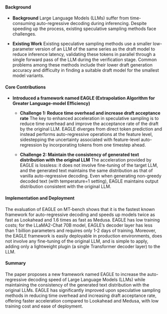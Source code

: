 #### Background
- **Background**
Large Language Models (LLMs) suffer from time-consuming auto-regressive decoding during inferencing. Despite speeding up the process, existing speculative sampling methods face challenges.

- **Existing Work**
Existing speculative sampling methods use a smaller low-parameter version of an LLM of the same series as the draft model to reduce inference latency, validating these tokens in parallel through a single forward pass of the LLM during the verification stage. Common problems among these methods include their lower draft generation accuracy and difficulty in finding a suitable draft model for the smallest model variants.

#### Core Contributions
  - **Introduced a framework named EAGLE (Extrapolation Algorithm for Greater Language-model Efficiency)**
      - **Challenge 1: Reduce time overhead and increase draft acceptance rate**
        The key to enhanced acceleration in speculative sampling is to reduce time overhead and improve the acceptance rate of the draft by the original LLM. EAGLE diverges from direct token prediction and instead performs auto-regressive operations at the feature level, sidestepping the uncertainty associated with feature-level auto-regression by incorporating tokens from one timestep ahead.

      - **Challenge 2: Maintain the consistency of generated text distribution with the original LLM**
        The acceleration provided by EAGLE is lossless: it does not involve fine-tuning of the target LLM, and the generated text maintains the same distribution as that of vanilla auto-regressive decoding. Even when generating non-greedy decoded text (with temperature=1 setting), EAGLE maintains output distribution consistent with the original LLM.

#### Implementation and Deployment
The evaluation of EAGLE on MT-bench shows that it is the fastest known framework for auto-regressive decoding and speeds up models twice as fast as Lookahead and 1.6 times as fast as Medusa. EAGLE has low training costs; for the LLaMA2-Chat 70B model, EAGLE’s decoder layer has less than 1 billion parameters and requires only 1-2 days of training. Moreover, the EAGLE framework is easily deployable in production environments, does not involve any fine-tuning of the original LLM, and is simple to apply, adding only a lightweight plugin (a single Transformer decoder layer) to the LLM.

#### Summary
The paper proposes a new framework named EAGLE to increase the auto-regressive decoding speed of Large Language Models (LLMs) while maintaining the consistency of the generated text distribution with the original LLMs. EAGLE has significantly improved upon speculative sampling methods in reducing time overhead and increasing draft acceptance rate, offering faster acceleration compared to Lookahead and Medusa, with low training cost and ease of deployment.
